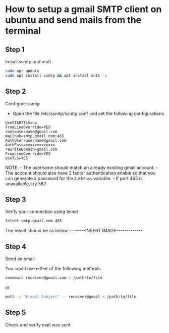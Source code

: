 # How to setup a gmail SMTP client on ubuntu and send mails from the terminal

## Step 1
Install ssmtp and mutt
```sh
sudo apt update
sudo apt install ssmtp && apt install mutt -y
```

## Step 2
Configure ssmtp

- Open the file /etc/ssmtp/ssmtp.conf and set the following configurations
```
UseSTARTTLS=no
FromLineOverride=YES
root=username@gmail.com
mailhub=smtp.gmail.com:465
AuthUser=username@gmail.com
AuthPass=xxxxxxxxxxxxx
rewriteDomain=gmail.com
FromLineOverride=YES
UseTLS=YES
```
NOTE: 
	- The username should match an already existing gmail account. 
	- The account should also have 2 factor authentication enable so that you can generate a password for the `AuthPass` variable. 
	- If port 465 is unavailable, try 587.

## Step 3
Verify your connection using telnet
```sh
telnet smtp.gmail.com 465
```
The result should be as below
--------INSERT IMAGE-------------

## Step 4
Send an email

You could use either of the following methods
```sh
sendmail receiver@gmail.com < /path/to/file
```
or
```sh
mutt -s "E-mail Subject" -- receiver@gmail < /path/to/file
```

## Step 5
Check and verify mail was sent.
